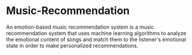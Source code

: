 # Music-Recommendation
An emotion-based music recommendation system is a music recommendation system that uses machine learning algorithms to analyze the emotional content of songs and match them to the listener's emotional state in order to make personalized recommendations.
